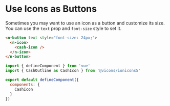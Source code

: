 # Use Icons as Buttons

Sometimes you may want to use an icon as a button and customize its size. You can use the `text` prop and `font-size` style to set it.

```html
<n-button text style="font-size: 24px;">
  <n-icon>
    <cash-icon />
  </n-icon>
</n-button>
```

```js
import { defineComponent } from 'vue'
import { CashOutline as CashIcon } from '@vicons/ionicons5'

export default defineComponent({
  components: {
    CashIcon
  }
})
```
